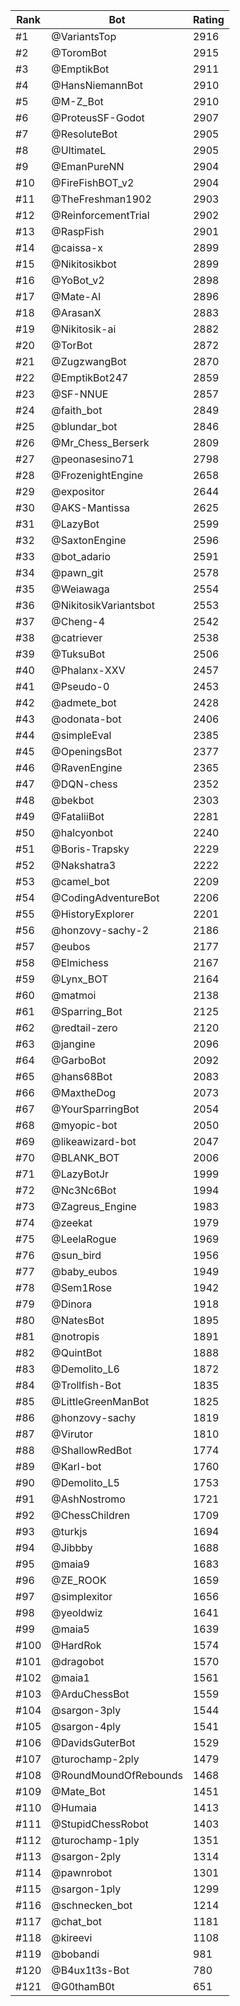 Rank|Bot|Rating
---|---|---
#1|@VariantsTop|2916
#2|@ToromBot|2915
#3|@EmptikBot|2911
#4|@HansNiemannBot|2910
#5|@M-Z_Bot|2910
#6|@ProteusSF-Godot|2907
#7|@ResoluteBot|2905
#8|@UltimateL|2905
#9|@EmanPureNN|2904
#10|@FireFishBOT_v2|2904
#11|@TheFreshman1902|2903
#12|@ReinforcementTrial|2902
#13|@RaspFish|2901
#14|@caissa-x|2899
#15|@Nikitosikbot|2899
#16|@YoBot_v2|2898
#17|@Mate-AI|2896
#18|@ArasanX|2883
#19|@Nikitosik-ai|2882
#20|@TorBot|2872
#21|@ZugzwangBot|2870
#22|@EmptikBot247|2859
#23|@SF-NNUE|2857
#24|@faith_bot|2849
#25|@blundar_bot|2846
#26|@Mr_Chess_Berserk|2809
#27|@peonasesino71|2798
#28|@FrozenightEngine|2658
#29|@expositor|2644
#30|@AKS-Mantissa|2625
#31|@LazyBot|2599
#32|@SaxtonEngine|2596
#33|@bot_adario|2591
#34|@pawn_git|2578
#35|@Weiawaga|2554
#36|@NikitosikVariantsbot|2553
#37|@Cheng-4|2542
#38|@catriever|2538
#39|@TuksuBot|2506
#40|@Phalanx-XXV|2457
#41|@Pseudo-0|2453
#42|@admete_bot|2428
#43|@odonata-bot|2406
#44|@simpleEval|2385
#45|@OpeningsBot|2377
#46|@RavenEngine|2365
#47|@DQN-chess|2352
#48|@bekbot|2303
#49|@FataliiBot|2281
#50|@halcyonbot|2240
#51|@Boris-Trapsky|2229
#52|@Nakshatra3|2222
#53|@camel_bot|2209
#54|@CodingAdventureBot|2206
#55|@HistoryExplorer|2201
#56|@honzovy-sachy-2|2186
#57|@eubos|2177
#58|@Elmichess|2167
#59|@Lynx_BOT|2164
#60|@matmoi|2138
#61|@Sparring_Bot|2125
#62|@redtail-zero|2120
#63|@jangine|2096
#64|@GarboBot|2092
#65|@hans68Bot|2083
#66|@MaxtheDog|2073
#67|@YourSparringBot|2054
#68|@myopic-bot|2050
#69|@likeawizard-bot|2047
#70|@BLANK_BOT|2006
#71|@LazyBotJr|1999
#72|@Nc3Nc6Bot|1994
#73|@Zagreus_Engine|1983
#74|@zeekat|1979
#75|@LeelaRogue|1969
#76|@sun_bird|1956
#77|@baby_eubos|1949
#78|@Sem1Rose|1942
#79|@Dinora|1918
#80|@NatesBot|1895
#81|@notropis|1891
#82|@QuintBot|1888
#83|@Demolito_L6|1872
#84|@Trollfish-Bot|1835
#85|@LittleGreenManBot|1825
#86|@honzovy-sachy|1819
#87|@Virutor|1810
#88|@ShallowRedBot|1774
#89|@Karl-bot|1760
#90|@Demolito_L5|1753
#91|@AshNostromo|1721
#92|@ChessChildren|1709
#93|@turkjs|1694
#94|@Jibbby|1688
#95|@maia9|1683
#96|@ZE_ROOK|1659
#97|@simplexitor|1656
#98|@yeoldwiz|1641
#99|@maia5|1639
#100|@HardRok|1574
#101|@dragobot|1570
#102|@maia1|1561
#103|@ArduChessBot|1559
#104|@sargon-3ply|1544
#105|@sargon-4ply|1541
#106|@DavidsGuterBot|1529
#107|@turochamp-2ply|1479
#108|@RoundMoundOfRebounds|1468
#109|@Mate_Bot|1451
#110|@Humaia|1413
#111|@StupidChessRobot|1403
#112|@turochamp-1ply|1351
#113|@sargon-2ply|1314
#114|@pawnrobot|1301
#115|@sargon-1ply|1299
#116|@schnecken_bot|1214
#117|@chat_bot|1181
#118|@kireevi|1108
#119|@bobandi|981
#120|@B4ux1t3s-Bot|780
#121|@G0thamB0t|651
